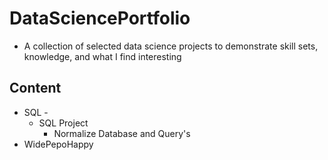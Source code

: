 # DataSciencePortfolio
* A collection of selected data science projects to demonstrate skill sets, knowledge, and what I find interesting

## Content
* SQL -
  * SQL Project
    * Normalize Database and Query's 
* WidePepoHappy
